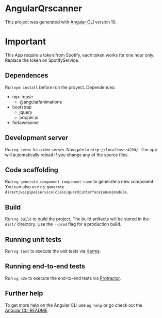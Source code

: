 # AngularQrscanner

This project was generated with [Angular CLI](https://github.com/angular/angular-cli) version 10.

# Important
This App require a token from Spotify, each token works for one hour only. Replace the token on SpotifyService.

## Dependences
Run `npm install` before run the proyect.
Dependences:
  - ngx-toastr
    - @angular/animations
  - bootstrap
    - jquery
    - popper.js
  - fortawesome
  
## Development server

Run `ng serve` for a dev server. Navigate to `http://localhost:4200/`. The app will automatically reload if you change any of the source files.

## Code scaffolding

Run `ng generate component component-name` to generate a new component. You can also use `ng generate directive|pipe|service|class|guard|interface|enum|module`.

## Build

Run `ng build` to build the project. The build artifacts will be stored in the `dist/` directory. Use the `--prod` flag for a production build.

## Running unit tests

Run `ng test` to execute the unit tests via [Karma](https://karma-runner.github.io).

## Running end-to-end tests

Run `ng e2e` to execute the end-to-end tests via [Protractor](http://www.protractortest.org/).

## Further help

To get more help on the Angular CLI use `ng help` or go check out the [Angular CLI README](https://github.com/angular/angular-cli/blob/master/README.md).
